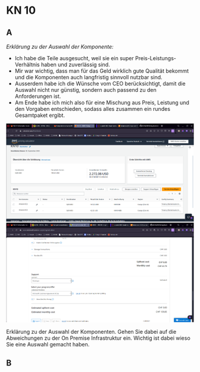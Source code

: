 # KN 10


## A

*Erklärung zu der Auswahl der Komponente:*

* Ich habe die Teile ausgesucht, weil sie ein super Preis-Leistungs-Verhältnis haben und zuverlässig sind.
* Mir war wichtig, dass man für das Geld wirklich gute Qualität bekommt und die Komponenten auch langfristig sinnvoll nutzbar sind.
* Ausserdem habe ich die Wünsche vom CEO berücksichtigt, damit die Auswahl nicht nur günstig, sondern auch passend zu den Anforderungen ist.
* Am Ende habe ich mich also für eine Mischung aus Preis, Leistung und den Vorgaben entschieden, sodass alles zusammen ein rundes Gesamtpaket ergibt.


![Kosten_AWS](https://github.com/finndomeisen/M346/blob/main/KN10/img/kostenberechnung_aws.png)
![Kosten_AZURE](https://github.com/finndomeisen/M346/blob/main/KN10/img/kostenberechnung_azure.png)


Erklärung zu der Auswahl der Komponenten. Gehen Sie dabei auf die Abweichungen zu der On Premise Infrastruktur ein. Wichtig ist dabei wieso Sie eine Auswahl gemacht haben.


## B

